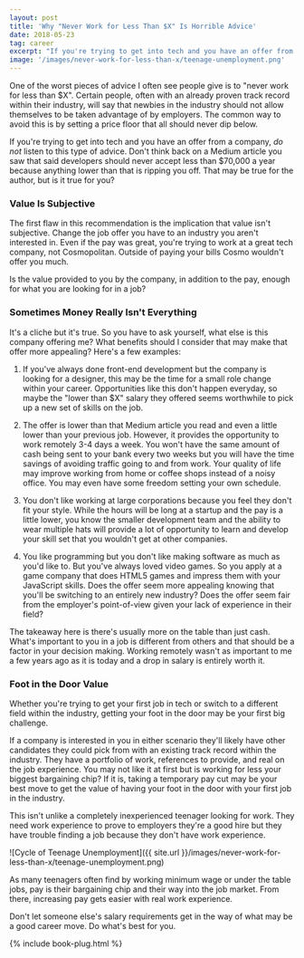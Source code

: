 ```yaml
---
layout: post
title: 'Why "Never Work for Less Than $X" Is Horrible Advice'
date: 2018-05-23
tag: career
excerpt: "If you're trying to get into tech and you have an offer from a company, *do not* listen to this type of advice. Don't think back on a Medium article you saw that said developers should never accept less than $70,000 a year because anything lower than that is ripping you off. That may be true for the author, but is it true for you?"
image: '/images/never-work-for-less-than-x/teenage-unemployment.png'
---
```


One of the worst pieces of advice I often see people give is to "never work for less than $X". Certain people, often with an already proven track record within their industry, will say that newbies in the industry should not allow themselves to be taken advantage of by employers. The common way to avoid this is by setting a price floor that all should never dip below.

If you're trying to get into tech and you have an offer from a company, *do not* listen to this type of advice. Don't think back on a Medium article you saw that said developers should never accept less than $70,000 a year because anything lower than that is ripping you off. That may be true for the author, but is it true for you?

### Value Is Subjective

The first flaw in this recommendation is the implication that value isn't subjective. Change the job offer you have to an industry you aren't interested in. Even if the pay was great, you're trying to work at a great tech company, not Cosmopolitan. Outside of paying your bills Cosmo wouldn't offer you much.

Is the value provided to you by the company, in addition to the pay, enough for what you are looking for in a job?

### Sometimes Money Really Isn't Everything

It's a cliche but it's true. So you have to ask yourself, what else is this company offering me? What benefits should I consider that may make that offer more appealing? Here's a few examples:

1. If you've always done front-end development but the company is looking for a designer, this may be the time for a small role change within your career. Opportunities like this don't happen everyday, so maybe the "lower than $X" salary they offered seems worthwhile to pick up a new set of skills on the job.

2. The offer is lower than that Medium article you read and even a little lower than your previous job. However, it provides the opportunity to work remotely 3-4 days a week. You won't have the same amount of cash being sent to your bank every two weeks but you will have the time savings of avoiding traffic going to and from work. Your quality of life may improve working from home or coffee shops instead of a noisy office. You may even have some freedom setting your own schedule.

3. You don't like working at large corporations because you feel they don't fit your style. While the hours will be long at a startup and the pay is a little lower, you know the smaller development team and the ability to wear multiple hats will provide a lot of opportunity to learn and develop your skill set that you wouldn't get at other companies.

4. You like programming but you don't like making software as much as you'd like to. But you've always loved video games. So you apply at a game company that does HTML5 games and impress them with your JavaScript skills. Does the offer seem more appealing knowing that you'll be switching to an entirely new industry? Does the offer seem fair from the employer's point-of-view given your lack of experience in their field?

The takeaway here is there's usually more on the table than just cash. What's important to you in a job is different from others and that should be a factor in your decision making. Working remotely wasn't as important to me a few years ago as it is today and a drop in salary is entirely worth it.

### Foot in the Door Value

Whether you're trying to get your first job in tech or switch to a different field within the industry, getting your foot in the door may be your first big challenge.

If a company is interested in you in either scenario they'll likely have other candidates they could pick from with an existing track record within the industry. They have a portfolio of work, references to provide, and real on the job experience. You may not like it at first but is working for less your biggest bargaining chip? If it is, taking a temporary pay cut may be your best move to get the value of having your foot in the door with your first job in the industry.

This isn't unlike a completely inexperienced teenager looking for work. They need work experience to prove to employers they're a good hire but they have trouble finding a job because they don't have work experience.

![Cycle of Teenage Unemployment]({{ site.url }}/images/never-work-for-less-than-x/teenage-unemployment.png)

As many teenagers often find by working minimum wage or under the table jobs, pay is their bargaining chip and their way into the job market. From there, increasing pay gets easier with real work experience.

Don't let someone else's salary requirements get in the way of what may be a good career move. Do what's best for you.

{% include book-plug.html %}
